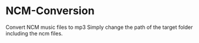 # NCM-Conversion
Convert NCM music files to mp3
Simply change the path of the target folder including the ncm files.
